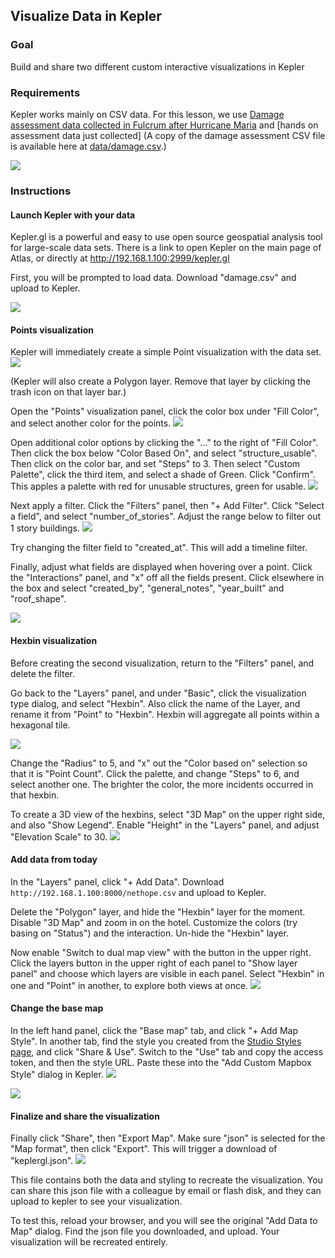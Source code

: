 ## Visualize Data in Kepler

### Goal

Build and share two different custom interactive visualizations in Kepler

### Requirements

Kepler works mainly on CSV data. For this lesson, we use [Damage assessment data collected in Fulcrum after Hurricane Maria](
http://192.168.1.100:8000/damage.csv) and [hands on assessment data just collected] (A copy of the damage assessment CSV file is available here at [data/damage.csv](./data/damage.csv).)

![](assets/images/kepler-nethope.png)

### Instructions

#### Launch Kepler with your data
Kepler.gl is a powerful and easy to use open source geospatial analysis tool for large-scale data sets. There is a link to open Kepler on the main page of Atlas, or directly at http://192.168.1.100:2999/kepler.gl


First, you will be prompted to load data. Download "damage.csv" and upload to Kepler.

![](assets/images/kepler-start.png)



#### Points visualization

Kepler will immediately create a simple Point visualization with the data set.
![](assets/images/kepler-points.png)

(Kepler will also create a Polygon layer. Remove that layer by clicking the trash icon on that layer bar.)

Open the "Points" visualization panel, click the color box under "Fill Color", and select another color for the points.
![](assets/images/kepler-fillcolor.png)

Open additional color options by clicking the "..." to the right of "Fill Color". Then click the box below "Color Based On", and select "structure_usable". Then click on the color bar, and set "Steps" to 3. Then select "Custom Palette", click the third item, and select a shade of Green. Click "Confirm". This apples a palette with red for unusable structures, green for usable.
![](assets/images/kepler-severity.png)


Next apply a filter. Click the "Filters" panel, then "+ Add Filter". Click "Select a field", and select "number_of_stories". Adjust the range below to filter out 1 story buildings.
![](assets/images/kepler-filter.png)

Try changing the filter field to "created_at". This will add a timeline filter.

Finally, adjust what fields are displayed when hovering over a point. Click the "Interactions" panel, and "x" off all the fields present. Click elsewhere in the box and select "created_by", "general_notes", "year_built" and "roof_shape".

![](assets/images/kepler-interaction.png)

#### Hexbin visualization

Before creating the second visualization, return to the "Filters" panel, and delete the filter.


Go back to the "Layers" panel, and under "Basic", click the visualization type dialog, and select "Hexbin". Also click the name of the Layer, and rename it from "Point" to "Hexbin". Hexbin will aggregate all points within a hexagonal tile.

![](assets/images/kepler-hexbin.png)

Change the "Radius" to 5, and "x" out the "Color based on" selection so that it is "Point Count". Click the palette, and change "Steps" to 6, and select another one. The brighter the color, the more incidents occurred in that hexbin.


To create a 3D view of the hexbins, select "3D Map" on the upper right side, and also "Show Legend". Enable "Height" in the "Layers" panel, and adjust "Elevation Scale" to 30.
![](assets/images/kepler-3d.png)

#### Add data from today

In the "Layers" panel, click "+ Add Data". Download `http://192.168.1.100:8000/nethope.csv` and upload to Kepler.

Delete the "Polygon" layer, and hide the "Hexbin" layer for the moment. Disable "3D Map" and zoom in on the hotel. Customize the colors (try basing on "Status") and the interaction. Un-hide the "Hexbin" layer.

Now enable "Switch to dual map view" with the button in the upper right. Click the layers button in the upper right of each panel to "Show layer panel" and choose which layers are visible in each panel. Select "Hexbin" in one and "Point" in another, to explore both views at once.
![](assets/images/kepler-dual.png)

#### Change the base map

In the left hand panel, click the "Base map" tab, and click "+ Add Map Style". In another tab, find the style you created from the [Studio Styles page](http://192.168.1.100:2999/studio/), and click "Share & Use". Switch to the "Use" tab and copy the access token, and then the style URL. Paste these into the "Add Custom Mapbox Style" dialog in Kepler.
![](assets/images/kepler-custom.png)

![](assets/images/kepler-satellite.png)

#### Finalize and share the visualization

Finally click "Share", then "Export Map". Make sure "json" is selected for the "Map format", then click "Export". This will trigger a download of "keplergl.json".
![](assets/images/kepler-export.png)

This file contains both the data and styling to recreate the visualization. You can share this json file with a colleague by email or flash disk, and they can upload to kepler to see your visualization.

To test this, reload your browser, and you will see the original "Add Data to Map" dialog. Find the json file you downloaded, and upload. Your visualization will be recreated entirely.
